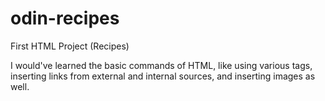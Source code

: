# odin-recipes
First HTML Project (Recipes)

I would've learned the basic commands of HTML, like using various tags, inserting links from external and internal sources, and inserting images as well. 